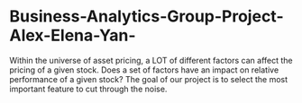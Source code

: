 # Business-Analytics-Group-Project-Alex-Elena-Yan-
Within the universe of asset pricing, a LOT of different factors can affect the pricing of a given stock. Does a set of factors have an impact on relative performance of a given stock? The goal of our project is to select the most important feature to cut through the noise.
